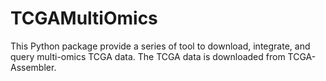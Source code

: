 # TCGAMultiOmics

This Python package provide a series of tool to download, integrate, and query multi-omics TCGA data. The TCGA data is downloaded from TCGA-Assembler.
